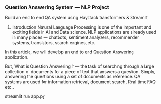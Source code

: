 ### Question Answering System — NLP Project
Build an end to end QA system using Haystack transformers & Streamlit

1. Introduction
Natural Language Processing is one of the important and exciting fields in AI and Data science. NLP applications are already used in many places — chatbots, sentiment analyzers, recommender systems, translators, search engines, etc.

In this article, we will develop an end to end Question Answering application.

But, What is Question Answering ? — the task of searching through a large collection of documents for a piece of text that answers a question. Simply, answering the questions using a set of documents as reference. QA systems are used for information retrieval, document search, Real time FAQ etc..





streamlit run app.py
